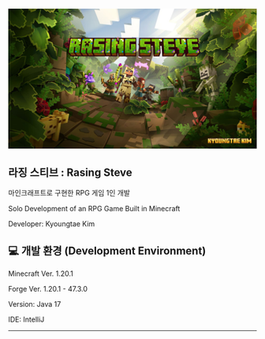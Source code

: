 ![rasing_steve_poster](https://github.com/KT20201224/RasingSteve/blob/main/png/rasing_steve_poster.jpg)

## 라징 스티브 : Rasing Steve
마인크래프트로 구현한 RPG 게임 1인 개발

Solo Development of an RPG Game Built in Minecraft

Developer: Kyoungtae Kim

## 💻 개발 환경 (Development Environment)
Minecraft Ver. 1.20.1

Forge Ver. 1.20.1 - 47.3.0

Version: Java 17

IDE: IntelliJ


---

